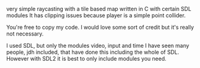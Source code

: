 very simple raycasting with a tile based map
written in C with certain SDL modules
It has clipping issues because player is a simple point collider.

You're free to copy my code. I would love some sort of credit but it's really not necessary.

I used SDL, but only the modules video, input and time
I have seen many people, jdh included, that have done this including the whole of SDL.
However with SDL2 it is best to only include modules you need.
